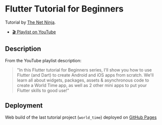 # Flutter Tutorial for Beginners

Tutorial by [The Net Ninja](https://www.youtube.com/channel/UCW5YeuERMmlnqo4oq8vwUpg).

- [:clapper: Playlist on YouTube](https://www.youtube.com/playlist?list=PL4cUxeGkcC9jLYyp2Aoh6hcWuxFDX6PBJ)

## Description

From the YouTube playlist description:
> "In this Flutter tutorial for Beginners series, I'll show you how to use Flutter (and Dart) to create Android and iOS apps from scratch. We'll learn all about widgets, packages, assets & asynchronous code to create a World Time app, as well as 2 other mini apps to put your Flutter skills to good use!"

## Deployment

Web build of the last tutorial project (`world_time`) deployed on [GitHub Pages](https://theagoliveira.github.io/flutter-tutorial-for-beginners/)
